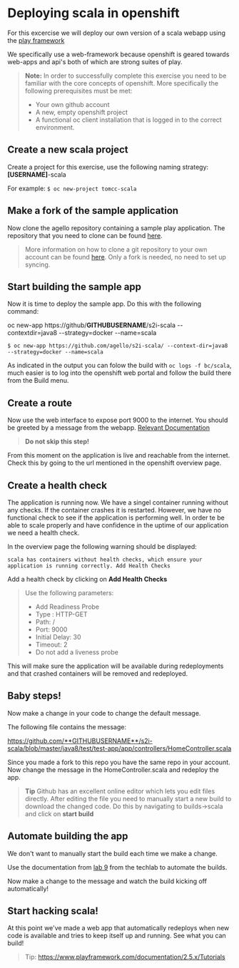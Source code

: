 Deploying scala in openshift
===================

For this excercise we will deploy our own version of a scala webapp using the [play framework](https://www.playframework.com/)

We specifically use a web-framework because openshift is geared towards web-apps and api's both of which are strong suites of play.

> **Note:**
> In order to successfully complete this exercise you need to be familiar with the core concepts of openshift. More specifically the following prerequisites must be met:
> 
> - Your own github account
> - A new, empty openshift project
> - A functional oc client installation that is logged in to the correct environment.

## Create a new scala project 
Create a project for this exercise, use the following naming strategy:
**[USERNAME]**-scala

For example:
``$ oc new-project tomcc-scala``

## Make a fork of the sample application

Now clone the agello repository containing a sample play application. The repository that you need to clone can be found [here](https://github.com/agello/s2i-scala). 

>More information on how to clone a git repository to your own account can be found [here](https://help.github.com/articles/fork-a-repo/#fork-an-example-repository). Only a fork is needed, no need to set up syncing.

## Start building the sample app 

Now it is time to deploy the sample app. Do this with the following command:

oc new-app https://github/**GITHUBUSERNAME**/s2i-scala --contextdir=java8 --strategy=docker --name=scala

``$ oc new-app https://github.com/agello/s2i-scala/ --context-dir=java8  --strategy=docker --name=scala``

As indicated in the output you can folow the build with ``oc logs -f bc/scala``, much easier is to log into the openshift web portal and follow the build there from the Build menu. 

## Create a route
Now use the web interface to expose port 9000 to the internet. You should be greeted by a message from the webapp. [Relevant Documentation](https://docs.openshift.com/enterprise/3.2/dev_guide/routes.html)

> **Do not skip this step!**

From this moment on the application is live and reachable from the internet. Check this by going to the url mentioned in the openshift overview page.

## Create a health check
The application is running now. We have a singel container running without any checks. If the container crashes it is restarted. However, we have no functional check to see if the application is performing well. In order te be able to scale properly and have confidence in the uptime of our application we need a health check.

In the overview page the following warning should be displayed:

``scala has containers without health checks, which ensure your application is running correctly. Add Health Checks``

Add a health check by clicking on **Add Health Checks**

>Use the following parameters:
> - Add Readiness Probe
> - Type : HTTP-GET
> - Path: /
> - Port: 9000
> - Initial Delay: 30
> - Timeout: 2
> - Do not add a liveness probe

This will make sure the application will be available during redeployments and that crashed containers will be removed and redeployed.

## Baby steps!
Now make a change in your code to change the default message.

The following file contains the message:

https://github.com/**GITHUBUSERNAME**/s2i-scala/blob/master/java8/test/test-app/app/controllers/HomeController.scala

Since you made a fork to this repo you have the same repo in your account. Now change the message in the HomeController.scala and redeploy the app.

> **Tip**
> Github has an excellent online editor which lets you edit files directly. After editing the file you need to manually start a new build to download the changed code. Do this by navigating to builds->scala and click on **start build**

## Automate building the app
We don't want to manually start the build each time we make a change.

Use the documentation from [lab 9](https://github.com/agello/techlab/blob/lab-3.3/labs/09_dockerbuild_webhook.md) from the techlab to automate the builds.

Now make a change to the message and watch the build kicking off automatically!

## Start hacking scala!

At this point we've made a web app that automatically redeploys when new code is available and tries to keep itself up and running. See what you can build!

> Tip: https://www.playframework.com/documentation/2.5.x/Tutorials









